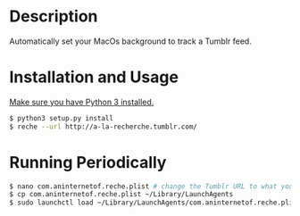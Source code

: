 # Description

Automatically set your MacOs background to track a Tumblr feed.

# Installation and Usage

[Make sure you have Python 3 installed.](http://docs.python-guide.org/en/latest/starting/install3/osx/)

```bash
$ python3 setup.py install
$ reche --url http://a-la-recherche.tumblr.com/
```

# Running Periodically

```bash
$ nano com.aninternetof.reche.plist # change the Tumblr URL to what you want, and check the application path to reche
$ cp com.aninternetof.reche.plist ~/Library/LaunchAgents
$ sudo launchctl load ~/Library/LaunchAgents/com.aninternetof.reche.plist
```
